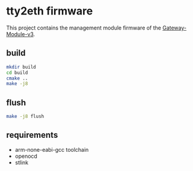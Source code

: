 # tty2eth firmware


This project contains the management module firmware of the [Gateway-Module-v3](https://github.com/TCI-LUH/Gateway-Module-v3).

## build

```bash
mkdir build
cd build
cmake ..
make -j8
```

## flush

```bash
make -j8 flush
```

## requirements

- arm-none-eabi-gcc toolchain
- openocd
- stlink